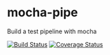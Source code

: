 # mocha-pipe
Build a test pipeline with mocha

[![Build Status](https://travis-ci.org/djorg83/mocha-pipe.svg?branch=master)](https://travis-ci.org/djorg83/mocha-pipe) [![Coverage Status](https://coveralls.io/repos/djorg83/mocha-pipe/badge.svg?branch=master)](https://coveralls.io/r/djorg83/mocha-pipe?branch=master)
